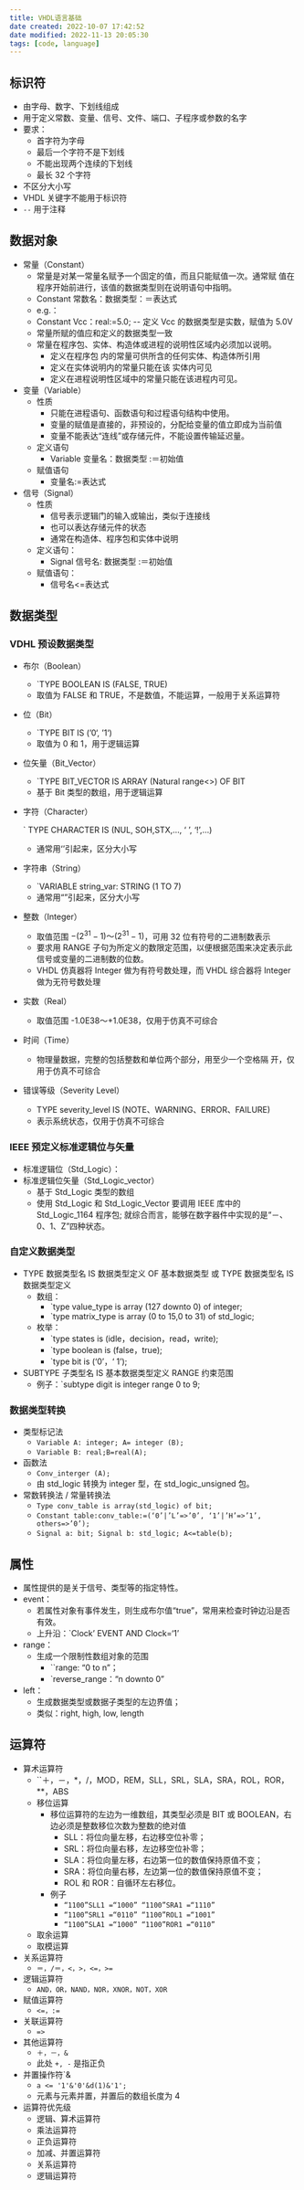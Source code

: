 ```yaml
---
title: VHDL语言基础
date created: 2022-10-07 17:42:52
date modified: 2022-11-13 20:05:30
tags: [code, language]
---
```


## 标识符

- 由字母、数字、下划线组成
- 用于定义常数、变量、信号、文件、端口、子程序或参数的名字
- 要求：
	- 首字符为字母
	- 最后一个字符不是下划线
	- 不能出现两个连续的下划线
	- 最长 32 个字符
- 不区分大小写
- VHDL 关键字不能用于标识符
- `--` 用于注释

## 数据对象

- 常量（Constant）
	- 常量是对某一常量名赋予一个固定的值，而且只能赋值一次。通常赋 值在程序开始前进行，该值的数据类型则在说明语句中指明。
	- Constant 常数名：数据类型：＝表达式
	- e.g.：
	- Constant Vcc：real:=5.0; -- 定义 Vcc 的数据类型是实数，赋值为 5.0V
	- 常量所赋的值应和定义的数据类型一致
	- 常量在程序包、实体、构造体或进程的说明性区域内必须加以说明。
		- 定义在程序包 内的常量可供所含的任何实体、构造体所引用
		- 定义在实体说明内的常量只能在该 实体内可见
		- 定义在进程说明性区域中的常量只能在该进程内可见。
- 变量（Variable）
	- 性质
		- 只能在进程语句、函数语句和过程语句结构中使用。
		- 变量的赋值是直接的，非预设的，分配给变量的值立即成为当前值
		- 变量不能表达“连线”或存储元件，不能设置传输延迟量。
	- 定义语句
		- Variable 变量名：数据类型 :＝初始值
	- 赋值语句
		- 变量名:=表达式
- 信号（Signal）
	- 性质
		- 信号表示逻辑门的输入或输出，类似于连接线
		- 也可以表达存储元件的状态
		- 通常在构造体、程序包和实体中说明
	- 定义语句：
		- Signal 信号名: 数据类型 :＝初始值
	- 赋值语句：
		- 信号名<=表达式

## 数据类型

### VDHL 预设数据类型

- 布尔（Boolean）
	- `TYPE BOOLEAN IS (FALSE, TRUE)
	- 取值为 FALSE 和 TRUE，不是数值，不能运算，一般用于关系运算符
- 位（Bit）
	- `TYPE BIT IS (’0‘, ’1‘)
	- 取值为 0 和 1，用于逻辑运算
- 位矢量（Bit_Vector）
	- `TYPE BIT_VECTOR IS ARRAY (Natural range<>) OF BIT
	- 基于 Bit 类型的数组，用于逻辑运算
- 字符（Character）

	` TYPE CHARACTER IS (NUL, SOH,STX,…, ‘ ’, ‘!’,…)

	- 通常用‘’引起来，区分大小写
- 字符串（String）
	- `VARIABLE string_var: STRING (1 TO 7)
	- 通常用“”引起来，区分大小写
- 整数（Integer）
	- 取值范围 $-(2^{31}-1)～(2^{31}-1)$，可用 32 位有符号的二进制数表示
	- 要求用 RANGE 子句为所定义的数限定范围，以便根据范围来决定表示此 信号或变量的二进制数的位数。
	- VHDL 仿真器将 Integer 做为有符号数处理，而 VHDL 综合器将 Integer 做为无符号数处理
- 实数（Real）
	- 取值范围 -1.0E38～+1.0E38，仅用于仿真不可综合
- 时间（Time）
	- 物理量数据，完整的包括整数和单位两个部分，用至少一个空格隔 开，仅用于仿真不可综合
- 错误等级（Severity Level）
	- TYPE severity_level IS (NOTE、WARNING、ERROR、FAILURE)
	- 表示系统状态，仅用于仿真不可综合

### IEEE 预定义标准逻辑位与矢量

- 标准逻辑位（Std_Logic）：
- 标准逻辑位矢量（Std_Logic_vector）
	- 基于 Std_Logic 类型的数组
	- 使用 Std_Logic 和 Std_Logic_Vector 要调用 IEEE 库中的 Std_Logic_1164 程序包; 就综合而言，能够在数字器件中实现的是“－、0、1、Z”四种状态。

### 自定义数据类型

- TYPE 数据类型名 IS 数据类型定义 OF 基本数据类型 或 TYPE 数据类型名 IS 数据类型定义
	- 数组：
		- `type value_type is array (127 downto 0) of integer;
		- `type matrix_type is array (0 to 15,0 to 31) of std_logic;
	- 枚举：
		- `type states is (idle，decision，read，write);
		- `type boolean is (false，true);
		- `type bit is (‘0’，‘ 1’);
- SUBTYPE 子类型名 IS 基本数据类型定义 RANGE 约束范围
	- 例子：`subtype digit is integer range 0 to 9;

### 数据类型转换

- 类型标记法
	- `Variable A: integer; A= integer (B);`
	- `Variable B: real;B=real(A);`
- 函数法
	- `Conv_interger (A);`
	- 由 std_logic 转换为 integer 型，在 std_logic_unsigned 包。
- 常数转换法 / 常量转换法
	- `Type conv_table is array(std_logic) of bit;`
	- `Constant table:conv_table:=(‘0’|’L’=>’0’, ‘1’|’H’=>’1’, others=>’0’);`
	- `Signal a: bit; Signal b: std_logic; A<=table(b);`

## 属性

- 属性提供的是关于信号、类型等的指定特性。
- event：
	- 若属性对象有事件发生，则生成布尔值“true”，常用来检查时钟边沿是否有效。
	- 上升沿：`Clock’ EVENT AND Clock=‘1’
- range：
	- 生成一个限制性数组对象的范围
		- ``range: “0 to n”；
		- `reverse_range：“n downto 0”
- left：
	- 生成数据类型或数据子类型的左边界值；
	- 类似：right, high, low, length

## 运算符

- 算术运算符
	- ``＋，－，*，/，MOD，REM，SLL，SRL，SLA，SRA，ROL，ROR，**，ABS
	- 移位运算
		- 移位运算符的左边为一维数组，其类型必须是 BIT 或 BOOLEAN，右边必须是整数移位次数为整数的绝对值
			- SLL：将位向量左移，右边移空位补零；
			- SRL：将位向量右移，左边移空位补零；
			- SLA：将位向量左移，右边第一位的数值保持原值不变；
			- SRA：将位向量右移，左边第一位的数值保持原值不变；
			- ROL 和 ROR：自循环左右移位。
		- 例子
			- `“1100”SLL1 =“1000” “1100”SRA1 =“1110”`
			- `“1100”SRL1 =“0110” “1100”ROL1 =“1001”`
			- `“1100”SLA1 =“1000” “1100”ROR1 =“0110”`
	- 取余运算
	- 取模运算
- 关系运算符
	- `＝，/＝，<，>，<=，>=`
- 逻辑运算符
	- `AND，OR，NAND，NOR，XNOR，NOT，XOR`
- 赋值运算符
	- `<=，:=`
- 关联运算符
	- `=>`
- 其他运算符
	- `＋，－，&`
	- 此处 `+, -` 是指正负
- 并置操作符`&
	- `a <= '1'&'0'&d(1)&'1';`
	- 元素与元素并置，并置后的数组长度为 4
- 运算符优先级
	- 逻辑、算术运算符
	- 乘法运算符
	- 正负运算符
	- 加减、并置运算符
	- 关系运算符
	- 逻辑运算符
